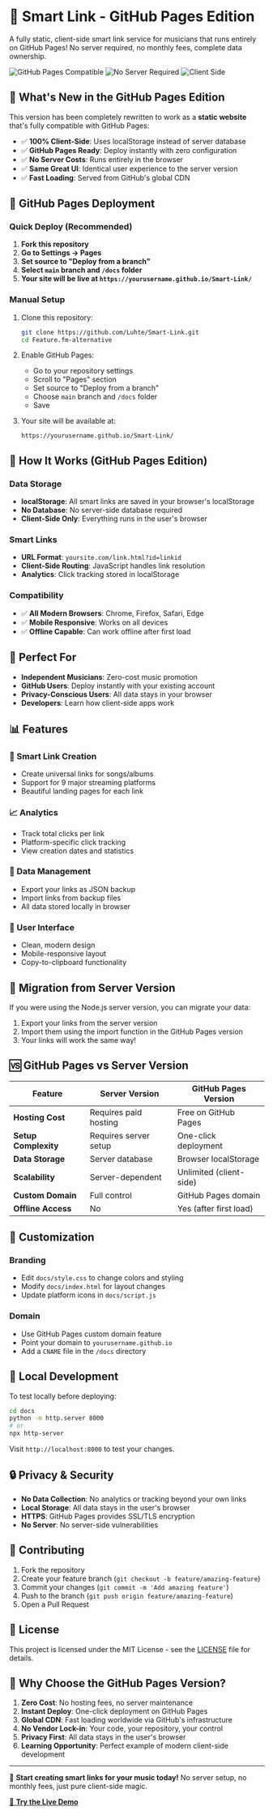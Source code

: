 # 🎵 Smart Link - GitHub Pages Edition

A fully static, client-side smart link service for musicians that runs entirely on GitHub Pages! No server required, no monthly fees, complete data ownership.

![GitHub Pages Compatible](https://img.shields.io/badge/GitHub%20Pages-Compatible-brightgreen)
![No Server Required](https://img.shields.io/badge/Server-Not%20Required-blue)
![Client Side](https://img.shields.io/badge/100%25-Client%20Side-orange)

## 🌟 What's New in the GitHub Pages Edition

This version has been completely rewritten to work as a **static website** that's fully compatible with GitHub Pages:

- ✅ **100% Client-Side**: Uses localStorage instead of server database
- ✅ **GitHub Pages Ready**: Deploy instantly with zero configuration
- ✅ **No Server Costs**: Runs entirely in the browser
- ✅ **Same Great UI**: Identical user experience to the server version
- ✅ **Fast Loading**: Served from GitHub's global CDN

## 🚀 GitHub Pages Deployment

### Quick Deploy (Recommended)

1. **Fork this repository**
2. **Go to Settings → Pages**
3. **Set source to "Deploy from a branch"**
4. **Select `main` branch and `/docs` folder**
5. **Your site will be live at `https://yourusername.github.io/Smart-Link/`**

### Manual Setup

1. Clone this repository:
   ```bash
   git clone https://github.com/Luhte/Smart-Link.git
   cd Feature.fm-alternative
   ```

2. Enable GitHub Pages:
   - Go to your repository settings
   - Scroll to "Pages" section
   - Set source to "Deploy from a branch"
   - Choose `main` branch and `/docs` folder
   - Save

3. Your site will be available at:
   ```
   https://yourusername.github.io/Smart-Link/
   ```

## 📱 How It Works (GitHub Pages Edition)

### Data Storage
- **localStorage**: All smart links are saved in your browser's localStorage
- **No Database**: No server-side database required
- **Client-Side Only**: Everything runs in the user's browser

### Smart Links
- **URL Format**: `yoursite.com/link.html?id=linkid`
- **Client-Side Routing**: JavaScript handles link resolution
- **Analytics**: Click tracking stored in localStorage

### Compatibility
- ✅ **All Modern Browsers**: Chrome, Firefox, Safari, Edge
- ✅ **Mobile Responsive**: Works on all devices
- ✅ **Offline Capable**: Can work offline after first load

## 🎯 Perfect For

- **Independent Musicians**: Zero-cost music promotion
- **GitHub Users**: Deploy instantly with your existing account
- **Privacy-Conscious Users**: All data stays in your browser
- **Developers**: Learn how client-side apps work

## 📊 Features

### 🔗 Smart Link Creation
- Create universal links for songs/albums
- Support for 9 major streaming platforms
- Beautiful landing pages for each link

### 📈 Analytics
- Track total clicks per link
- Platform-specific click tracking
- View creation dates and statistics

### 💾 Data Management
- Export your links as JSON backup
- Import links from backup files
- All data stored locally in browser

### 🎨 User Interface
- Clean, modern design
- Mobile-responsive layout
- Copy-to-clipboard functionality

## 🔄 Migration from Server Version

If you were using the Node.js server version, you can migrate your data:

1. Export your links from the server version
2. Import them using the import function in the GitHub Pages version
3. Your links will work the same way!

## 🆚 GitHub Pages vs Server Version

| Feature | Server Version | GitHub Pages Version |
|---------|---------------|---------------------|
| **Hosting Cost** | Requires paid hosting | Free on GitHub Pages |
| **Setup Complexity** | Requires server setup | One-click deployment |
| **Data Storage** | Server database | Browser localStorage |
| **Scalability** | Server-dependent | Unlimited (client-side) |
| **Custom Domain** | Full control | GitHub Pages domain |
| **Offline Access** | No | Yes (after first load) |

## 🔧 Customization

### Branding
- Edit `docs/style.css` to change colors and styling
- Modify `docs/index.html` for layout changes
- Update platform icons in `docs/script.js`

### Domain
- Use GitHub Pages custom domain feature
- Point your domain to `yourusername.github.io`
- Add a `CNAME` file in the `/docs` directory

## 📱 Local Development

To test locally before deploying:

```bash
cd docs
python -m http.server 8000
# or
npx http-server
```

Visit `http://localhost:8000` to test your changes.

## 🔒 Privacy & Security

- **No Data Collection**: No analytics or tracking beyond your own links
- **Local Storage**: All data stays in the user's browser
- **HTTPS**: GitHub Pages provides SSL/TLS encryption
- **No Server**: No server-side vulnerabilities

## 🤝 Contributing

1. Fork the repository
2. Create your feature branch (`git checkout -b feature/amazing-feature`)
3. Commit your changes (`git commit -m 'Add amazing feature'`)
4. Push to the branch (`git push origin feature/amazing-feature`)
5. Open a Pull Request

## 📄 License

This project is licensed under the MIT License - see the [LICENSE](../LICENSE) file for details.

## 🌟 Why Choose the GitHub Pages Version?

1. **Zero Cost**: No hosting fees, no server maintenance
2. **Instant Deploy**: One-click deployment on GitHub Pages
3. **Global CDN**: Fast loading worldwide via GitHub's infrastructure
4. **No Vendor Lock-in**: Your code, your repository, your control
5. **Privacy First**: All data stays in the user's browser
6. **Learning Opportunity**: Perfect example of modern client-side development

---

🎵 **Start creating smart links for your music today!** No server setup, no monthly fees, just pure client-side magic.

[🚀 **Try the Live Demo**](https://luhte.github.io/Smart-Link/)